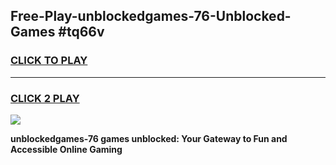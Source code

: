 
## Free-Play-unblockedgames-76-Unblocked-Games #tq66v
<h3>
<a href="https://news.freeplayer.one?title=unblockedgames-76&ref=8M">CLICK TO PLAY</a></h3>
<hr>

<h3>
<a href="https://news.freeplayer.one?title=unblockedgames-76&ref=8M">CLICK 2 PLAY</a>
  
</h3>

<a href="https://news.freeplayer.one?title=unblockedgames-76&ref=8M"><img src="https://clearcache.store/games.png"></a>


**unblockedgames-76 games unblocked: Your Gateway to Fun and Accessible Online Gaming**
